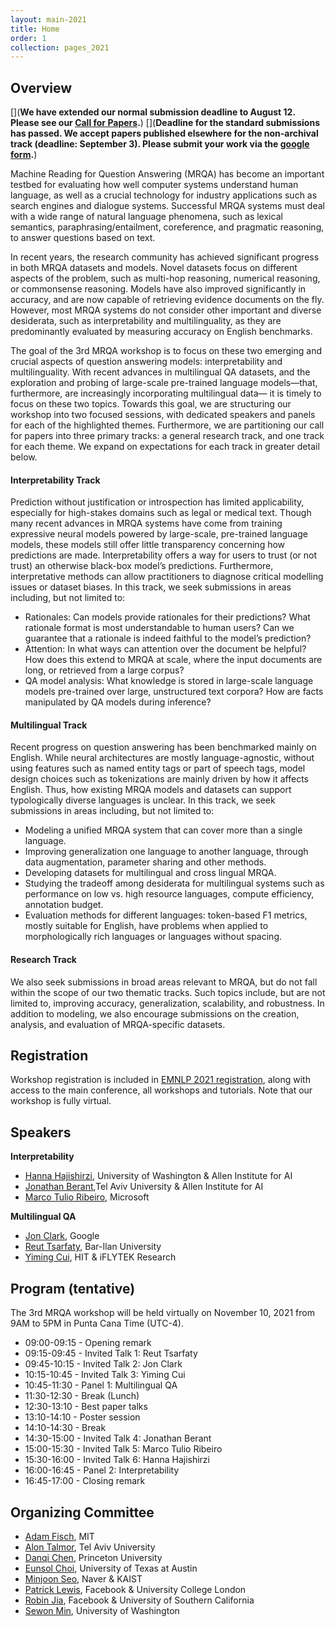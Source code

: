 ```yaml
---
layout: main-2021
title: Home
order: 1
collection: pages_2021
---
```

## Overview
[](**We have extended our normal submission deadline to August 12. Please see our [Call for Papers](cfp).**)
[](**Deadline for the standard submissions has passed. We accept papers published elsewhere for the non-archival track (deadline: September 3). Please submit your work via the [google form](https://docs.google.com/forms/d/e/1FAIpQLSfPOCOr_4UiTVII29dZAL1GXkTFFvueQJa9gLaVK5TKh5R02A/viewform?usp=sf_link).**)

Machine Reading for Question Answering (MRQA) has become an important testbed for evaluating how well computer systems understand human language, as well as a crucial technology for industry applications such as search engines and dialogue systems. Successful MRQA systems must deal with a wide range of natural language phenomena, such as lexical semantics, paraphrasing/entailment, coreference, and pragmatic reasoning, to answer questions based on text. 

In recent years, the research community has achieved significant progress in both MRQA datasets and models. Novel datasets focus on different aspects of the problem, such as multi-hop reasoning, numerical reasoning, or commonsense reasoning. Models have also improved significantly in accuracy, and are now capable of retrieving evidence documents on the fly. However, most MRQA systems do not consider other important and diverse desiderata, such as interpretability and multilinguality, as they are predominantly evaluated by measuring accuracy on English benchmarks.

The goal of the 3rd MRQA workshop is to focus on these two emerging and crucial aspects of question answering models: interpretability and multilinguality. With recent advances in multilingual QA datasets, and the exploration and probing of large-scale pre-trained language models—that, furthermore, are increasingly incorporating multilingual data— it is timely to focus on these two topics. Towards this goal, we are structuring our workshop into two focused sessions, with dedicated speakers and panels for each of the highlighted themes. Furthermore, we are partitioning our call for papers into three primary tracks: a general research track, and one track for each theme. We expand on expectations for each track in greater detail below. 

#### Interpretability Track
Prediction without justification or introspection has limited applicability, especially for high-stakes domains such as legal or medical text. Though many recent advances in MRQA systems have come from training expressive neural models powered by large-scale, pre-trained language models, these models still offer little transparency concerning how predictions are made. Interpretability offers a way for users to trust (or not trust) an otherwise black-box model’s predictions. Furthermore, interpretative methods can allow practitioners to diagnose critical modelling issues or dataset biases. In this track, we seek submissions in areas including, but not limited to:
- Rationales: Can models provide rationales for their predictions? What rationale format is most understandable to human users? Can we guarantee that a rationale is indeed faithful to the model’s prediction?
- Attention: In what ways can attention over the document be helpful? How does this extend to MRQA at scale, where the input documents are long, or retrieved from a large corpus?
- QA model analysis: What knowledge is stored in large-scale language models pre-trained over large, unstructured text corpora? How are facts manipulated by QA models during inference?


#### Multilingual Track
Recent progress on question answering has been benchmarked mainly on English. While neural architectures are mostly language-agnostic, without using features such as named entity tags or part of speech tags, model design choices such as tokenizations are mainly driven by how it affects English. Thus, how existing MRQA models and datasets can support typologically diverse languages is unclear. In this track, we seek submissions in areas including, but not limited to:
- Modeling a unified MRQA system that can cover more than a single language.
- Improving generalization one language to another language, through data augmentation, parameter sharing and other methods.
- Developing datasets for multilingual and cross lingual MRQA. 
- Studying the tradeoff among desiderata for multilingual systems such as performance on low vs. high resource languages, compute efficiency, annotation budget.
- Evaluation methods for different languages: token-based F1 metrics, mostly suitable for English, have problems when applied to morphologically rich languages or languages without spacing. 

#### Research Track
We also seek submissions in broad areas relevant to MRQA, but do not fall within the scope of our two thematic tracks. Such topics include, but are not limited to, improving accuracy, generalization, scalability, and robustness. In addition to modeling, we also encourage submissions on the creation, analysis, and evaluation of MRQA-specific datasets.

## Registration
Workshop registration is included in [EMNLP 2021 registration](https://2021.emnlp.org/registration), along with access to the main conference, all workshops and tutorials. Note that our workshop is fully virtual.


## Speakers
**Interpretability**
- [Hanna Hajishirzi](https://homes.cs.washington.edu/~hannaneh/), University of Washington & Allen Institute for AI
- [Jonathan Berant](https://www.cs.tau.ac.il/~joberant/),Tel Aviv University & Allen Institute for AI
- [Marco Tulio Ribeiro](https://homes.cs.washington.edu/~marcotcr/), Microsoft

**Multilingual QA**
- [Jon Clark](https://www.linkedin.com/in/jonhclark/), Google
- [Reut Tsarfaty](http://www.tsarfaty.com/), Bar-Ilan University
- [Yiming Cui](http://ymcui.github.io/), HIT & iFLYTEK Research


## Program (tentative)
The 3rd MRQA workshop will be held virtually on November 10, 2021 from 9AM to 5PM in Punta Cana Time (UTC-4).

* 09:00-09:15 - Opening remark
* 09:15-09:45 - Invited Talk 1: Reut Tsarfaty
* 09:45-10:15 - Invited Talk 2: Jon Clark
* 10:15-10:45 - Invited Talk 3: Yiming Cui
* 10:45-11:30 - Panel 1: Multilingual QA
* 11:30-12:30 - Break (Lunch)
* 12:30-13:10 - Best paper talks
* 13:10-14:10 - Poster session
* 14:10-14:30 - Break
* 14:30-15:00 - Invited Talk 4: Jonathan Berant
* 15:00-15:30 - Invited Talk 5: Marco Tulio Ribeiro
* 15:30-16:00 - Invited Talk 6: Hanna Hajishirzi
* 16:00-16:45 - Panel 2: Interpretability
* 16:45-17:00 - Closing remark


## Organizing Committee
- [Adam Fisch](https://people.csail.mit.edu/fisch/), MIT
- [Alon Talmor](https://www.alontalmor.com/), Tel Aviv University
- [Danqi Chen](https://www.cs.princeton.edu/~danqic/), Princeton University
- [Eunsol Choi](https://www.cs.utexas.edu/~eunsol/), University of Texas at Austin
- [Minjoon Seo](https://seominjoon.github.io/), Naver & KAIST
- [Patrick Lewis](https://www.patricklewis.io/), Facebook & University College London
- [Robin Jia](https://robinjia.github.io/), Facebook & University of Southern California
- [Sewon Min](https://shmsw25.github.io/), University of Washington
